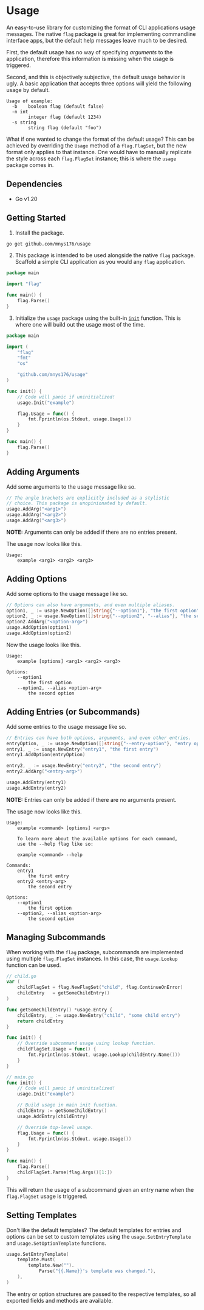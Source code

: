 # Usage

An easy-to-use library for customizing the format of CLI applications usage messages. The native `flag` package is great for implementing commandline interface apps, but the default help messages leave much to be desired.

First, the default usage has no way of specifying *arguments* to the application, therefore this information is missing when the usage is triggered.

Second, and this is objectively subjective, the default usage behavior is ugly. A basic application that accepts three options will yield the following usage by default.

```
Usage of example:
  -b    boolean flag (default false)
  -n int
        integer flag (default 1234)
  -s string
        string flag (default "foo")
```

What if one wanted to change the format of the default usage? This can be achieved by overriding the `Usage` method of a `flag.FlagSet`, but the new format only applies to that instance. One would have to manually replicate the style across each `flag.FlagSet` instance; this is where the `usage` package comes in.

## Dependencies

* Go v1.20

## Getting Started

1. Install the package.

```zsh
go get github.com/mnys176/usage
```

2. This package is intended to be used alongside the native `flag` package. Scaffold a simple CLI application as you would any `flag` application.

```go
package main

import "flag"

func main() {
	flag.Parse()
}
```

3. Initialize the `usage` package using the built-in [`init`](https://go.dev/doc/effective_go#init) function. This is where one will build out the usage most of the time.

```go
package main

import (
	"flag"
	"fmt"
	"os"

	"github.com/mnys176/usage"
)

func init() {
	// Code will panic if uninitialized!
	usage.Init("example")

	flag.Usage = func() {
		fmt.Fprintln(os.Stdout, usage.Usage())
	}
}

func main() {
	flag.Parse()
}
```

## Adding Arguments

Add some arguments to the usage message like so.

```go
// The angle brackets are explicitly included as a stylistic
// choice. This package is unopinionated by default.
usage.AddArg("<arg1>")
usage.AddArg("<arg2>")
usage.AddArg("<arg3>")
```

**NOTE:** Arguments can only be added if there are no entries present.

The usage now looks like this.

```
Usage:
    example <arg1> <arg2> <arg3>
```

## Adding Options

Add some options to the usage message like so.

```go
// Options can also have arguments, and even multiple aliases.
option1, _ := usage.NewOption([]string{"--option1"}, "the first option")
option2, _ := usage.NewOption([]string{"--option2", "--alias"}, "the second option")
option2.AddArg("<option-arg>")
usage.AddOption(option1)
usage.AddOption(option2)
```

Now the usage looks like this.

```
Usage:
    example [options] <arg1> <arg2> <arg3>

Options:
    --option1
        the first option
    --option2, --alias <option-arg>
        the second option
```

## Adding Entries (or Subcommands)

Add some entries to the usage message like so.

```go
// Entries can have both options, arguments, and even other entries.
entryOption, _ := usage.NewOption([]string{"--entry-option"}, "entry option")
entry1, _ := usage.NewEntry("entry1", "the first entry")
entry1.AddOption(entryOption)

entry2, _ := usage.NewEntry("entry2", "the second entry")
entry2.AddArg("<entry-arg>")

usage.AddEntry(entry1)
usage.AddEntry(entry2)
```

**NOTE:** Entries can only be added if there are no arguments present.

The usage now looks like this.

```
Usage:
    example <command> [options] <args>

    To learn more about the available options for each command,
    use the --help flag like so:

    example <command> --help

Commands:
    entry1
        the first entry
    entry2 <entry-arg>
        the second entry

Options:
    --option1
        the first option
    --option2, --alias <option-arg>
        the second option
```

## Managing Subcommands

When working with the `flag` package, subcommands are implemented using multiple `flag.FlagSet` instances. In this case, the `usage.Lookup` function can be used.

```go
// child.go
var (
	childFlagSet = flag.NewFlagSet("child", flag.ContinueOnError)
	childEntry   = getSomeChildEntry()
)

func getSomeChildEntry() *usage.Entry {
	childEntry, _ := usage.NewEntry("child", "some child entry")
	return childEntry
}

func init() {
	// Override subcommand usage using lookup function.
	childFlagSet.Usage = func() {
		fmt.Fprintln(os.Stdout, usage.Lookup(childEntry.Name()))
	}
}

// main.go
func init() {
	// Code will panic if uninitialized!
	usage.Init("example")

	// Build usage in main init function.
	childEntry := getSomeChildEntry()
	usage.AddEntry(childEntry)

	// Override top-level usage.
	flag.Usage = func() {
		fmt.Fprintln(os.Stdout, usage.Usage())
	}
}

func main() {
	flag.Parse()
	childFlagSet.Parse(flag.Args()[1:])
}
```

This will return the usage of a subcommand given an entry name when the `flag.FlagSet` usage is triggered.

## Setting Templates

Don't like the default templates? The default templates for entries and options can be set to custom templates using the `usage.SetEntryTemplate` and `usage.SetOptionTemplate` functions.

```go
usage.SetEntryTemplate(
    template.Must(
        template.New("").
            Parse("{{.Name}}'s template was changed."),
    ),
)
```

The entry or option structures are passed to the respective templates, so all exported fields and methods are available.
